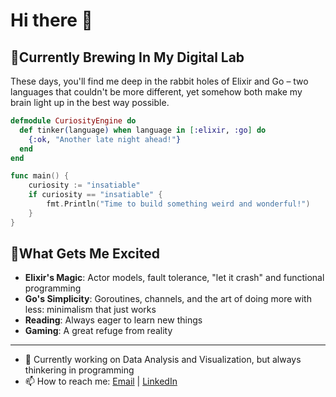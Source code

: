 # Hi there 👋

## 🧪Currently Brewing In My Digital Lab
These days, you'll find me deep in the rabbit holes of Elixir and Go – two languages that couldn't be more different, yet somehow both make my brain light up in the best way possible.

``` elixir
defmodule CuriosityEngine do
  def tinker(language) when language in [:elixir, :go] do
    {:ok, "Another late night ahead!"}
  end
end
```

``` go
func main() {
    curiosity := "insatiable"
    if curiosity == "insatiable" {
        fmt.Println("Time to build something weird and wonderful!")
    }
}
```

## 🎯What Gets Me Excited

- **Elixir's Magic**: Actor models, fault tolerance, "let it crash" and functional programming
- **Go's Simplicity**: Goroutines, channels, and the art of doing more with less: minimalism that just works
- **Reading**: Always eager to learn new things
- **Gaming**: A great refuge from reality
  
---

- 🔭 Currently working on Data Analysis and Visualization, but always thinkering in programming
- 📫 How to reach me: [Email](mailto:gavasc@proton.me) | [LinkedIn](https://www.linkedin.com/in/gavasc/?locale=en_US)

<!--
**gavasc/gavasc** is a ✨ _special_ ✨ repository because its `README.md` (this file) appears on your GitHub profile.

Here are some ideas to get you started:

- 🔭 I’m currently working on ...
- 🌱 I’m currently learning ...
- 👯 I’m looking to collaborate on ...
- 🤔 I’m looking for help with ...
- 💬 Ask me about ...
- 📫 How to reach me: ...
- 😄 Pronouns: ...
- ⚡ Fun fact: ...
-->
